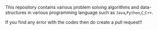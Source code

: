 This repository contains various problem solving algorithms and data-structures in various programming language such as <code>Java</code>,<code>Python</code>,<code>C</code>,<code>C++</code>.

If you find any error with the codes then do create a pull request!!
